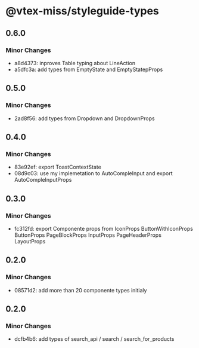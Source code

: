 # @vtex-miss/styleguide-types

## 0.6.0

### Minor Changes

- a8d4373: inproves Table typing about LineAction
- a5dfc3a: add types from EmptyState and EmptyStatepProps

## 0.5.0

### Minor Changes

- 2ad8f56: add types from Dropdown and DropdownProps

## 0.4.0

### Minor Changes

- 83e92ef: export ToastContextState
- 08d9c03: use my implemetation to AutoCompleInput and export AutoCompleInputProps

## 0.3.0

### Minor Changes

- fc312fd: export Componente props from IconProps ButtonWithIconProps ButtonProps PageBlockProps InputProps PageHeaderProps LayoutProps

## 0.2.0

### Minor Changes

- 08571d2: add more than 20 componente types initialy

## 0.2.0

### Minor Changes

- dcfb4b6: add types of search_api / search / search_for_products

